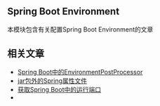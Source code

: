 ## Spring Boot Environment

本模块包含有关配置Spring Boot Environment的文章

## 相关文章

+ [Spring Boot中的EnvironmentPostProcessor](docs/SpringBoot中的EnvironmentPostProcessor.md)
+ [jar包外的Spring属性文件](docs/jar包外的Spring属性文件.md)
+ [获取Spring Boot中的运行端口](docs/获取SpringBoot中的运行端口.md)
+ []()